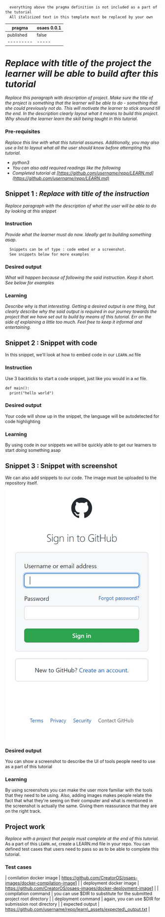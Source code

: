 ```
  everything above the pragma definition is not included as a part of the tutorial
  All italicized text in this template must be replaced by your own
```
| pragma | osaes 0.0.1 |
| ------ | ----------- |
| published | false |
| --------- | ----- |

# _Replace with title of the project the learner will be able to build after this tutorial_

_Replace this paragraph with description of project. Make sure the title of the project is something that the learner will be able to do - something that she could previously not do. This will motivate the learner to stick around till the end. In the description clearly layout _what it means_ to build this project. Why should the learner learn the skill being taught in this tutorial._

### Pre-requisites
_Replace this line with what this tutorial assumes. Additionally, you may also use a list to layout what all the user should know before attempting this tutorial._
- _python3_
- _You can also add required readings like the following_
- _Completed tutorial at [https://github.com/username/repo/LEARN.md](https://github.com/username/repo/LEARN.md)_

## Snippet 1 : _Replace with title of the instruction_
_Replace paragraph with the description of what the user will be able to do by looking at this snippet_
### Instruction
_Provide what the learner must do now. Ideally get to building something asap._

```
  Snippets can be of type : code embed or a screenshot. 
  See snippets below for more examples
```
### Desired output
_What will happen because of following the said instruction. Keep it short. See below for examples_

### Learning
_Describe why is that interesting. Getting a desired output is one thing, but clearly describe why the said output is required in our journey towards the project that we have set out to build by means of this tutorial. Err on the side of explaining a little too much. Feel free to keep it informal and entertaining._


## Snippet 2 : Snippet with code
In this snippet, we'll look at how to embed code in our `LEARN.md` file

### Instruction
Use 3 backticks to start a code snippet, just like you would in a `md` file. 

```
def main():
  print("hello world")
```


### Desired output
Your code will show up in the snippet, the language will be autodetected for code highlighting

### Learning
By using code in our snippets we will be quickly able to get our learners to start *doing* something asap

## Snippet 3 : Snippet with screenshot
We can also add snippets to our code. The image must be uploaded to the repository itself.

![alt text - github login](./learn_assets/screenshot.jpg)

### Desired output
You can show a screenshot to describe the UI of tools people need to use as a part of this tutorial

### Learning
By using screenshots you can make the user more familiar with the tools that they need to be using. Also, adding images makes people relate the fact that what they're seeing on their computer and what is mentioned in the screenshot is actually the same. Giving them reassurance that they are on the right track.

## Project work
_Replace with a project that people must complete at the end of this tutorial._ 
As a part of this `LEARN.md`, create a LEARN.md file in your repo. You can defined test cases that users need to pass so as to be able to complete this tutorial.

### Test cases
| comilation docker image | https://github.com/CreatorOS/osaes-images/docker-compilation-image1 |
| deployment docker image | https://github.com/CreatorOS/osaes-images/docker-deployment-image1 |
| compilation command | you can use $DIR to substitute for the submitted project root directory |
| deployment command | again, you can use $DIR for submission root directory |
| expected output | https://github.com/username/repo/learn\_assets/expected\_output.txt | 





